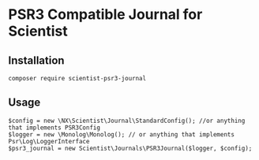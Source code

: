 # PSR3 Compatible Journal for Scientist

## Installation
`composer require scientist-psr3-journal`

## Usage
```
$config = new \NX\Scientist\Journal\StandardConfig(); //or anything that implements PSR3Config
$logger = new \Monolog\Monolog(); // or anything that implements Psr\Log\LoggerInterface
$psr3_journal = new Scientist\Journals\PSR3Journal($logger, $config);
```
